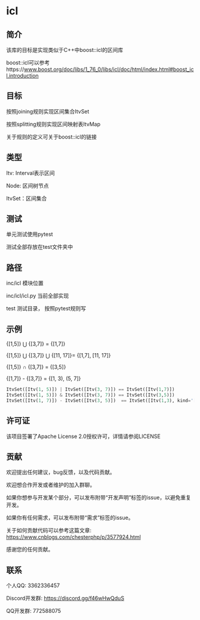 # icl

## 简介

该库的目标是实现类似于C++中boost::icl的区间库

boost::icl可以参考https://www.boost.org/doc/libs/1_76_0/libs/icl/doc/html/index.html#boost_icl.introduction

## 目标

按照joining规则实现区间集合ItvSet

按照splitting规则实现区间映射表ItvMap

关于规则的定义可关于boost::icl的链接

## 类型

Itv: Interval表示区间

Node: 区间树节点

ItvSet：区间集合

## 测试

单元测试使用pytest

测试全部存放在test文件夹中

## 路径

inc/icl 			模块位置

inc/icl/icl.py 当前全部实现

test            测试目录， 按照pytest规则写

## 示例

{[1,5]} ⋃ {[3,7]} = {[1,7]}

{[1,5]} ⋃ {[3,7]} ⋃ {[11, 17]}= {[1,7], [11, 17]}

{[1,5]} ∩ {[3,7]} = {[3,5]}

{[1,7]} - {[3,7]} = {[1, 3), (5, 7]}


```python
ItvSet([Itv(1, 5)]) | ItvSet([Itv(3, 7)]) == ItvSet([Itv(1,7)])
ItvSet([Itv(1, 5)]) & ItvSet([Itv(3, 7)]) == ItvSet([Itv(3,5)])
ItvSet([Itv(1, 7)]) - ItvSet([Itv(3, 5)])  == ItvSet([Itv(1,3), kind='[)'], [Itv(5,7), kind='(]'])
```

## 许可证

该项目签署了Apache License 2.0授权许可，详情请参阅LICENSE


## 贡献

欢迎提出任何建议，bug反馈，以及代码贡献。

欢迎想合作开发或者维护的加入群聊。

如果你想参与开发某个部分，可以发布附带“开发声明”标签的issue，以避免重复开发。

如果你有任何需求，可以发布附带“需求”标签的issue。

关于如何贡献代码可以参考这篇文章: https://www.cnblogs.com/chesterphp/p/3577924.html

感谢您的任何贡献。

## 联系

个人QQ: 3362336457

Discord开发群: https://discord.gg/f46wHwQduS

QQ开发群: 772588075






